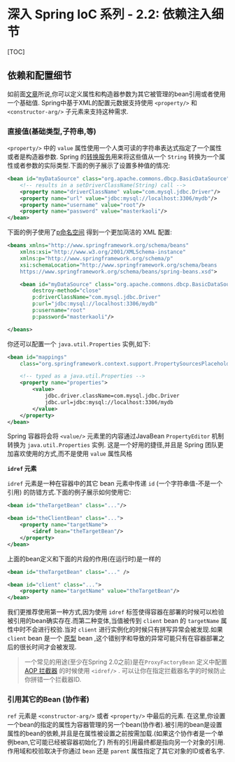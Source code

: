 

# 深入 Spring IoC 系列 - 2.2: 依赖注入细节



[TOC]



## 依赖和配置细节

如前面[文章](https://docs.spring.io/spring/docs/5.2.6.RELEASE/spring-framework-reference/core.html#beans-factory-collaborators)所说,你可以定义属性和构造器参数为其它被管理的bean引用或者使用一个基础值. Spring中基于XML的配置元数据支持使用 `<property/>` 和 `<constructor-arg/>` 子元素来支持这种需求.



### 直接值(基础类型,子符串,等) 

`<property/>` 中的 `value` 属性使用一个人类可读的字符串表达式指定了一个属性或者是构造器参数. Spring 的[转换服务](https://docs.spring.io/spring/docs/5.2.6.RELEASE/spring-framework-reference/core.html#core-convert-ConversionService-API)用来将这些值从一个 `String` 转换为一个属性或者参数的实际类型.下面的例子展示了设置多种值的情况:

```xml
<bean id="myDataSource" class="org.apache.commons.dbcp.BasicDataSource" destroy-method="close">
    <!-- results in a setDriverClassName(String) call -->
    <property name="driverClassName" value="com.mysql.jdbc.Driver"/>
    <property name="url" value="jdbc:mysql://localhost:3306/mydb"/>
    <property name="username" value="root"/>
    <property name="password" value="masterkaoli"/>
</bean>
```

下面的例子使用了[p命名空间](https://docs.spring.io/spring/docs/5.2.6.RELEASE/spring-framework-reference/core.html#beans-p-namespace) 得到一个更加简洁的 XML 配置:

```xml
<beans xmlns="http://www.springframework.org/schema/beans"
    xmlns:xsi="http://www.w3.org/2001/XMLSchema-instance"
    xmlns:p="http://www.springframework.org/schema/p"
    xsi:schemaLocation="http://www.springframework.org/schema/beans
    https://www.springframework.org/schema/beans/spring-beans.xsd">

    <bean id="myDataSource" class="org.apache.commons.dbcp.BasicDataSource"
        destroy-method="close"
        p:driverClassName="com.mysql.jdbc.Driver"
        p:url="jdbc:mysql://localhost:3306/mydb"
        p:username="root"
        p:password="masterkaoli"/>

</beans>
```

你还可以配置一个 `java.util.Properties` 实例,如下:

```xml
<bean id="mappings"
    class="org.springframework.context.support.PropertySourcesPlaceholderConfigurer">

    <!-- typed as a java.util.Properties -->
    <property name="properties">
        <value>
            jdbc.driver.className=com.mysql.jdbc.Driver
            jdbc.url=jdbc:mysql://localhost:3306/mydb
        </value>
    </property>
</bean>
```

Spring 容器将会将 `<value/>` 元素里的内容通过JavaBean `PropertyEditor` 机制转换为 `java.util.Properties` 实例. 这是一个好用的捷径,并且是 Spring 团队更加喜欢使用的方式,而不是使用 `value` 属性风格



**`idref` 元素**

`idref` 元素是一种在容器中的其它 bean 元素中传递 `id` (一个字符串值-不是一个引用) 的防错方式.下面的例子展示如何使用它:

```xml
<bean id="theTargetBean" class="..."/>

<bean id="theClientBean" class="...">
    <property name="targetName">
        <idref bean="theTargetBean"/>
    </property>
</bean>
```

上面的bean定义和下面的片段的作用(在运行时)是一样的

```xml
<bean id="theTargetBean" class="..." />

<bean id="client" class="...">
    <property name="targetName" value="theTargetBean"/>
</bean>
```

我们更推荐使用第一种方式,因为使用 `idref` 标签使得容器在部署的时候可以检验被引用的bean确实存在.而第二种变体,当值被传到 `client` bean 的 `targetName` 属性中时不会进行校验.当对 `client` 进行实例化的时候只有拼写异常会被发现.如果 `client` bean 是一个 [原型](https://docs.spring.io/spring/docs/5.2.6.RELEASE/spring-framework-reference/core.html#beans-factory-scopes) bean ,这个错别字和导致的异常可能只有在容器部署之后的很长时间才会被发现.

> 一个常见的用途(至少在Spring 2.0之前)是在`ProxyFactoryBean` 定义中配置 [AOP 拦截器](https://docs.spring.io/spring/docs/5.2.6.RELEASE/spring-framework-reference/core.html#aop-pfb-1) 的时候使用 `<idref/>` . 可以让你在指定拦截器名字的时候防止你拼错一个拦截器ID.



### 引用其它的Bean (协作者)

`ref` 元素是 `<constructor-arg/>` 或者 `<property/>` 中最后的元素. 在这里,你设置一个bean的指定的属性为容器管理的另一个bean(协作者).被引用的bean是设置属性的bean的依赖,并且是在属性被设置之前按需加载.(如果这个协作者是一个单例bean,它可能已经被容器初始化了) 所有的引用最终都是指向另一个对象的引用.作用域和校验取决于你通过 `bean` 还是 `parent` 属性指定了其它对象的ID或者名字.



























